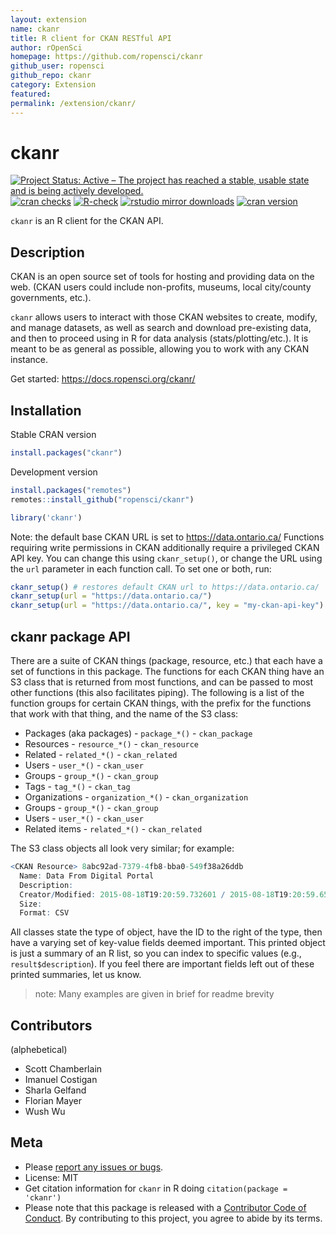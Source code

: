 ```yaml
---
layout: extension
name: ckanr
title: R client for CKAN RESTful API
author: rOpenSci
homepage: https://github.com/ropensci/ckanr
github_user: ropensci
github_repo: ckanr
category: Extension
featured: 
permalink: /extension/ckanr/
---
```



ckanr
=====

[![Project Status: Active – The project has reached a stable, usable
state and is being actively
developed.](https://www.repostatus.org/badges/latest/active.svg)](https://www.repostatus.org/#active)
[![cran
checks](https://cranchecks.info/badges/worst/ckanr)](https://cranchecks.info/pkgs/ckanr)
[![R-check](https://github.com/ropensci/ckanr/workflows/R-check/badge.svg)](https://github.com/ropensci/ckanr/actions/)
[![rstudio mirror
downloads](https://cranlogs.r-pkg.org/badges/ckanr?color=FAB657)](https://github.com/r-hub/cranlogs.app)
[![cran
version](https://www.r-pkg.org/badges/version/ckanr)](https://cran.r-project.org/package=ckanr)

`ckanr` is an R client for the CKAN API.

Description
-----------

CKAN is an open source set of tools for hosting and providing data on
the web. (CKAN users could include non-profits, museums, local
city/county governments, etc.).

`ckanr` allows users to interact with those CKAN websites to create,
modify, and manage datasets, as well as search and download pre-existing
data, and then to proceed using in R for data analysis
(stats/plotting/etc.). It is meant to be as general as possible,
allowing you to work with any CKAN instance.

Get started:
<a href="https://docs.ropensci.org/ckanr/" class="uri">https://docs.ropensci.org/ckanr/</a>

Installation
------------

Stable CRAN version

``` r
install.packages("ckanr")
```

Development version

``` r
install.packages("remotes")
remotes::install_github("ropensci/ckanr")
```

``` r
library('ckanr')
```

Note: the default base CKAN URL is set to
<a href="https://data.ontario.ca/" class="uri">https://data.ontario.ca/</a>
Functions requiring write permissions in CKAN additionally require a
privileged CKAN API key. You can change this using `ckanr_setup()`, or
change the URL using the `url` parameter in each function call. To set
one or both, run:

``` r
ckanr_setup() # restores default CKAN url to https://data.ontario.ca/
ckanr_setup(url = "https://data.ontario.ca/")
ckanr_setup(url = "https://data.ontario.ca/", key = "my-ckan-api-key")
```

ckanr package API
-----------------

There are a suite of CKAN things (package, resource, etc.) that each
have a set of functions in this package. The functions for each CKAN
thing have an S3 class that is returned from most functions, and can be
passed to most other functions (this also facilitates piping). The
following is a list of the function groups for certain CKAN things, with
the prefix for the functions that work with that thing, and the name of
the S3 class:

-   Packages (aka packages) - `package_*()` - `ckan_package`
-   Resources - `resource_*()` - `ckan_resource`
-   Related - `related_*()` - `ckan_related`
-   Users - `user_*()` - `ckan_user`
-   Groups - `group_*()` - `ckan_group`
-   Tags - `tag_*()` - `ckan_tag`
-   Organizations - `organization_*()` - `ckan_organization`
-   Groups - `group_*()` - `ckan_group`
-   Users - `user_*()` - `ckan_user`
-   Related items - `related_*()` - `ckan_related`

The S3 class objects all look very similar; for example:

``` r
<CKAN Resource> 8abc92ad-7379-4fb8-bba0-549f38a26ddb
  Name: Data From Digital Portal
  Description:
  Creator/Modified: 2015-08-18T19:20:59.732601 / 2015-08-18T19:20:59.657943
  Size:
  Format: CSV
```

All classes state the type of object, have the ID to the right of the
type, then have a varying set of key-value fields deemed important. This
printed object is just a summary of an R list, so you can index to
specific values (e.g., `result$description`). If you feel there are
important fields left out of these printed summaries, let us know.

> note: Many examples are given in brief for readme brevity

Contributors
------------

(alphebetical)

-   Scott Chamberlain
-   Imanuel Costigan
-   Sharla Gelfand
-   Florian Mayer
-   Wush Wu

Meta
----

-   Please [report any issues or
    bugs](https://github.com/ropensci/ckanr/issues).
-   License: MIT
-   Get citation information for `ckanr` in R doing
    `citation(package = 'ckanr')`
-   Please note that this package is released with a [Contributor Code
    of Conduct](https://ropensci.org/code-of-conduct/). By contributing
    to this project, you agree to abide by its terms.

